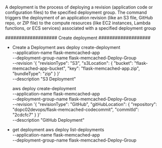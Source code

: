 A deployment is the process of deploying a revision (application code or configuration files) to the specified deployment group. The command triggers the deployment of an application revision (like an S3 file, GitHub repo, or ZIP file) to the compute resources (like EC2 instances, Lambda functions, or ECS services) associated with a specified deployment group

###################
Create deployment
###################
 - Create a Deployment
    aws deploy create-deployment \
        --application-name flask-memcached-app \
        --deployment-group-name flask-memcached-Deploy-Group \
        --revision '{
            "revisionType": "S3",
            "s3Location": {
                "bucket": "flask-memcached-app-bucket",
                "key": "flask-memcached-app.zip",
                "bundleType": "zip"
            }
        }' \
        --description "S3 Deployment"


    aws deploy create-deployment \
        --application-name flask-memcached-app \
        --deployment-group-name flask-memcached-Deploy-Group \
        --revision '{
            "revisionType": "GitHub",
            "gitHubLocation": {
                "repository": "dopc02devops/flask-memcached-codecommit",
                "commitId": "2cdcfc7"
            }
        }' \
        --description "GitHub Deployment"


- get deployment
    aws deploy list-deployments \
        --application-name flask-memcached-app \
        --deployment-group-name flask-memcached-Deploy-Group

